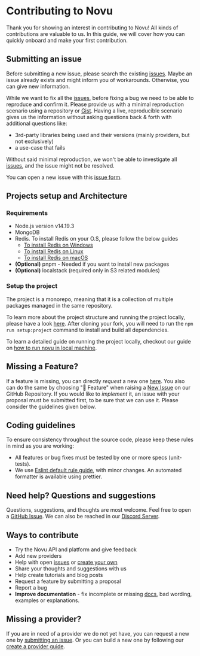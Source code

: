 # Contributing to Novu

Thank you for showing an interest in contributing to Novu! All kinds of contributions are valuable to us. In this guide, we will cover how you can quickly onboard and make your first contribution.

## Submitting an issue


Before submitting a new issue, please search the existing [issues](https://github.com/novuhq/novu/issues). Maybe an issue already exists and might inform you of workarounds. Otherwise, you can give new information.

While we want to fix all the [issues](https://github.com/novuhq/novu/issues), before fixing a bug we need to be able to reproduce and confirm it. Please provide us with a minimal reproduction scenario using a repository or [Gist](https://gist.github.com/). Having a live, reproducible scenario gives us the information without asking questions back & forth with additional questions like:

- 3rd-party libraries being used and their versions (mainly providers, but not exclusively)
- a use-case that fails

Without said minimal reproduction, we won't be able to investigate all [issues](https://github.com/novuhq/novu/issues), and the issue might not be resolved.

You can open a new issue with this [issue form](https://github.com/novuhq/novu/issues/new).

## Projects setup and Architecture

### Requirements

- Node.js version v14.19.3
- MongoDB
- Redis. To install Redis on your O.S, please follow the below guides
  - [To install Redis on Windows](https://redis.io/docs/getting-started/installation/install-redis-on-windows/)
  - [To install Redis on Linux](https://redis.io/docs/getting-started/installation/install-redis-on-linux/)
  - [To install Redis on macOS](https://redis.io/docs/getting-started/installation/install-redis-on-mac-os/)
- **(Optional)** pnpm - Needed if you want to install new packages
- **(Optional)** localstack (required only in S3 related modules)

### Setup the project

The project is a monorepo, meaning that it is a collection of multiple packages managed in the same repository.


To learn more about the project structure and running the project locally, please have a look [here](https://docs.novu.co/community-support/introduction#run-novu-locally).
After cloning your fork, you will need to run the `npm run setup:project` command to install and build all dependencies.

To learn a detailed guide on running the project locally, checkout our guide on [how to run novu in local machine](https://docs.novu.co/community/run-in-local-machine).

## Missing a Feature?

If a feature is missing, you can directly _request_ a new one [here](https://github.com/novuhq/novu/issues/new?assignees=&labels=feature&template=feature_request.yml&title=%F0%9F%9A%80+Feature%3A+). You also can do the same by choosing "🚀 Feature" when raising a [New Issue](https://github.com/novuhq/novu/issues/new/choose) on our GitHub Repository.
If you would like to _implement_ it, an issue with your proposal must be submitted first, to be sure that we can use it. Please consider the guidelines given below.

## Coding guidelines

To ensure consistency throughout the source code, please keep these rules in mind as you are working:

- All features or bug fixes must be tested by one or more specs (unit-tests).
- We use [Eslint default rule guide](https://eslint.org/docs/rules/), with minor changes. An automated formatter is available using prettier.

## Need help? Questions and suggestions

Questions, suggestions, and thoughts are most welcome. Feel free to open a [GitHub Issue](https://github.com/novuhq/novu/issues/new/choose). We can also be reached in our [Discord Server](https://discord.novu.co).

## Ways to contribute

- Try the Novu API and platform and give feedback
- Add new providers
- Help with open [issues](https://github.com/novuhq/novu/issues) or [create your own](https://github.com/novuhq/novu/issues/new/choose)
- Share your thoughts and suggestions with us
- Help create tutorials and blog posts
- Request a feature by submitting a proposal
- Report a bug
- **Improve documentation** - fix incomplete or missing [docs](https://docs.novu.co/), bad wording, examples or explanations.

## Missing a provider?

If you are in need of a provider we do not yet have, you can request a new one by [submitting an issue](#submitting-an-issue). Or you can build a new one by following our [create a provider guide](https://docs.novu.co/community/add-a-new-provider).
